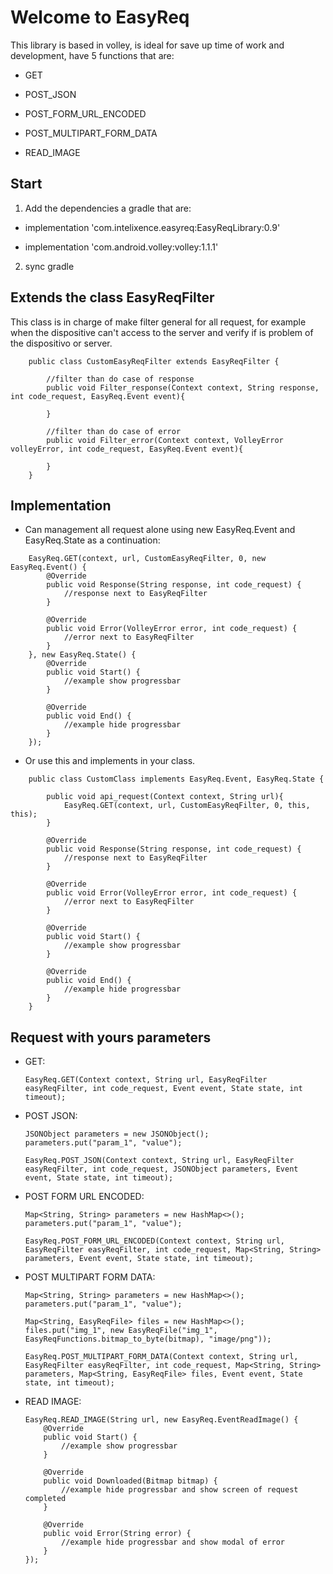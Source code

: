 # Welcome to EasyReq 

This library is based in volley, is ideal for save up time of work and development, have 5 functions that are:

* GET

* POST_JSON

* POST_FORM_URL_ENCODED

* POST_MULTIPART_FORM_DATA

* READ_IMAGE


## Start

1. Add the dependencies a gradle that are:

* implementation 'com.intelixence.easyreq:EasyReqLibrary:0.9'

* implementation 'com.android.volley:volley:1.1.1'

2. sync gradle

## Extends the class EasyReqFilter

This class is in charge of make filter general for all request, for example when the dispositive can't access to the server and verify if is problem of the dispositivo or server.

```
    public class CustomEasyReqFilter extends EasyReqFilter {
    
        //filter than do case of response
        public void Filter_response(Context context, String response, int code_request, EasyReq.Event event){

        }

        //filter than do case of error
        public void Filter_error(Context context, VolleyError volleyError, int code_request, EasyReq.Event event){

        }
    }
```

## Implementation
* Can management all request alone using new EasyReq.Event and EasyReq.State as a continuation:
    
```
    EasyReq.GET(context, url, CustomEasyReqFilter, 0, new EasyReq.Event() {
        @Override
        public void Response(String response, int code_request) {
            //response next to EasyReqFilter
        }

        @Override
        public void Error(VolleyError error, int code_request) {
            //error next to EasyReqFilter
        }
    }, new EasyReq.State() {
        @Override
        public void Start() {
            //example show progressbar
        }

        @Override
        public void End() {
            //example hide progressbar
        }
    });
```
    
* Or use this and implements in your class.
    
```
    public class CustomClass implements EasyReq.Event, EasyReq.State {
    
        public void api_request(Context context, String url){
            EasyReq.GET(context, url, CustomEasyReqFilter, 0, this, this);
        }
        
        @Override
        public void Response(String response, int code_request) {
            //response next to EasyReqFilter
        }

        @Override
        public void Error(VolleyError error, int code_request) {
            //error next to EasyReqFilter
        }
        
        @Override
        public void Start() {
            //example show progressbar
        }

        @Override
        public void End() {
            //example hide progressbar
        }
    }
```
    
## Request with yours parameters

* GET:
    
    ```
    EasyReq.GET(Context context, String url, EasyReqFilter easyReqFilter, int code_request, Event event, State state, int timeout);
    ```
    
* POST JSON:
    
    ```
    JSONObject parameters = new JSONObject();
    parameters.put("param_1", "value");
    
    EasyReq.POST_JSON(Context context, String url, EasyReqFilter easyReqFilter, int code_request, JSONObject parameters, Event event, State state, int timeout);
    ```
    
* POST FORM URL ENCODED:
    
    ```
    Map<String, String> parameters = new HashMap<>();
    parameters.put("param_1", "value");
    
    EasyReq.POST_FORM_URL_ENCODED(Context context, String url, EasyReqFilter easyReqFilter, int code_request, Map<String, String> parameters, Event event, State state, int timeout);
    ```
    
* POST MULTIPART FORM DATA:
    
    ```
    Map<String, String> parameters = new HashMap<>();
    parameters.put("param_1", "value");
    
    Map<String, EasyReqFile> files = new HashMap<>();
    files.put("img_1", new EasyReqFile("img_1", EasyReqFunctions.bitmap_to_byte(bitmap), "image/png"));
    
    EasyReq.POST_MULTIPART_FORM_DATA(Context context, String url, EasyReqFilter easyReqFilter, int code_request, Map<String, String> parameters, Map<String, EasyReqFile> files, Event event, State state, int timeout);
    ```
    
* READ IMAGE:
    
    ```
    EasyReq.READ_IMAGE(String url, new EasyReq.EventReadImage() {
        @Override
        public void Start() {
            //example show progressbar
        }

        @Override
        public void Downloaded(Bitmap bitmap) {
            //example hide progressbar and show screen of request completed
        }

        @Override
        public void Error(String error) {
            //example hide progressbar and show modal of error
        }
    });
    ```
